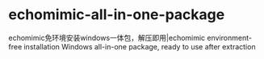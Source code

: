 # echomimic-all-in-one-package
echomimic免环境安装windows一体包，解压即用|echomimic environment-free installation Windows all-in-one package, ready to use after extraction
